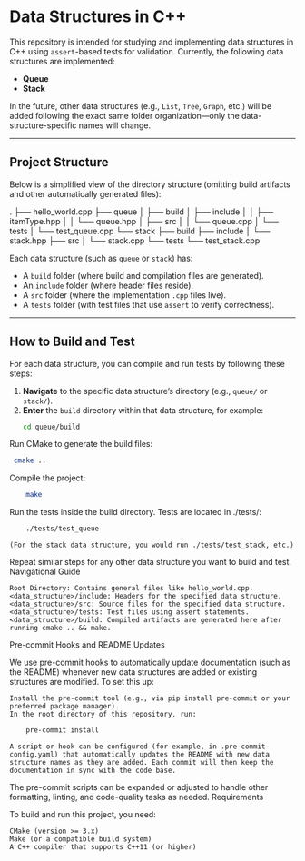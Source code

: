 # Data Structures in C++

This repository is intended for studying and implementing data structures in C++ using `assert`-based tests for validation. Currently, the following data structures are implemented:

- **Queue**
- **Stack**

In the future, other data structures (e.g., `List`, `Tree`, `Graph`, etc.) will be added following the exact same folder organization—only the data-structure-specific names will change.

---

## Project Structure

Below is a simplified view of the directory structure (omitting build artifacts and other automatically generated files):

.
├── hello_world.cpp
├── queue
│   ├── build
│   ├── include
│   │   ├── itemType.hpp
│   │   └── queue.hpp
│   ├── src
│   │   └── queue.cpp
│   └── tests
│       └── test_queue.cpp
└── stack
    ├── build
    ├── include
    │   └── stack.hpp
    ├── src
    │   └── stack.cpp
    └── tests
        └── test_stack.cpp

Each data structure (such as `queue` or `stack`) has:

- A `build` folder (where build and compilation files are generated).
- An `include` folder (where header files reside).
- A `src` folder (where the implementation `.cpp` files live).
- A `tests` folder (with test files that use `assert` to verify correctness).

---

## How to Build and Test

For each data structure, you can compile and run tests by following these steps:

1. **Navigate** to the specific data structure’s directory (e.g., `queue/` or `stack/`).
2. **Enter** the `build` directory within that data structure, for example:
   ```bash
   cd queue/build
    ```
Run CMake to generate the build files:
   ```bash
    cmake ..
```
Compile the project:
```bash
    make
 ```
Run the tests inside the build directory. Tests are located in ./tests/:
```bash
    ./tests/test_queue
```

    (For the stack data structure, you would run ./tests/test_stack, etc.)

Repeat similar steps for any other data structure you want to build and test.
Navigational Guide

    Root Directory: Contains general files like hello_world.cpp.
    <data_structure>/include: Headers for the specified data structure.
    <data_structure>/src: Source files for the specified data structure.
    <data_structure>/tests: Test files using assert statements.
    <data_structure>/build: Compiled artifacts are generated here after running cmake .. && make.

Pre-commit Hooks and README Updates

We use pre-commit hooks to automatically update documentation (such as the README) whenever new data structures are added or existing structures are modified. To set this up:

    Install the pre-commit tool (e.g., via pip install pre-commit or your preferred package manager).
    In the root directory of this repository, run:
```bash
    pre-commit install
```
    A script or hook can be configured (for example, in .pre-commit-config.yaml) that automatically updates the README with new data structure names as they are added. Each commit will then keep the documentation in sync with the code base.

The pre-commit scripts can be expanded or adjusted to handle other formatting, linting, and code-quality tasks as needed.
Requirements

To build and run this project, you need:

    CMake (version >= 3.x)
    Make (or a compatible build system)
    A C++ compiler that supports C++11 (or higher)
